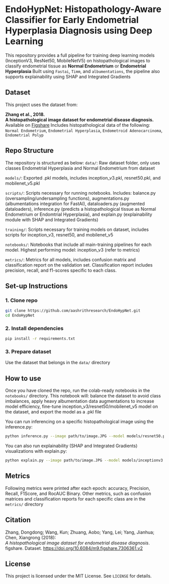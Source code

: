 # EndoHypNet: Histopathology-Aware Classifier for Early Endometrial Hyperplasia Diagnosis using Deep Learning
This repository provides a full pipeline for training deep learning models (InceptionV3, ResNet50, MobileNetV5) on histopathological images to classify endometrial tissue as **Normal Endometrium** or **Endometrial Hyperplasia**
Built using `Fastai`, `Timm`, and `albumentations`, the pipeline also supports explainability using SHAP and Integrated Gradients

## Dataset
This project uses the dataset from:

**Zhang et al., 2018.**  
**A histopathological image dataset for endometrial disease diagnosis.**  
Available on [Figshare](https://figshare.com/articles/dataset/A_histopathological_image_dataset_for_endometrial_disease_diagnosis/7306361)
Includes histopathological data of the following: `Normal Endometrium`, `Endometrial Hyperplasia`, `Endometroid Adenocarcinoma`, `Endometrial Polyp`

## Repo Structure
The repository is structured as below:
`data/`: Raw dataset folder, only uses classes Endometrial Hyperplasia and Normal Endometrium from dataset

`models/`: Exported .pkl models, includes inception_v3.pkl, resnet50.pkl, and mobilenet_v5.pkl

`scripts/`: Scripts necessary for running notebooks. Includes: balance.py (oversampling/undersampling functions), augmentations.py (albumentations integration for FastAI), dataloaders.py (augmented dataloaders), inference.py (predicts a histopathological tissue as Normal Endometrium or Endomtrial Hyperplasia), and explain.py (explainability module with SHAP and Integrated Gradients)

`training/`: Scripts necessary for training models on dataset, includes scripts for inception_v3, resnet50, and mobilenet_v5

`notebooks/`: Notebooks that include all main-training pipelines for each model. Highest performing model: inception_v3 (refer to metrics)

`metrics/`: Metrics for all models, includes confusion matrix and classification report on the validation set. Classification report includes precision, recall, and f1-scores specific to each class. 

## Set-up Instructions
### 1. Clone repo
```bash
git clone https://github.com/aashrithresearch/EndoHypNet.git
cd EndoHypNet
```

### 2. Install dependencies
```bash
pip install -r requirements.txt
```

### 3. Prepare dataset
Use the dataset that belongs in the `data/` directory

## How to use
Once you have cloned the repo, run the colab-ready notebooks in the `notebooks/` directory. This notebook will: balance the dataset to avoid class imbalances, apply heavy albumentation data augmentations to increase model efficiency, fine-tune inception_v3/resnet50/mobilenet_v5 model on the dataset, and export the model as a .pkl file

You can run inferencing on a specific histopathological image using the inference.py:
```bash
python inference.py --image path/to/image.JPG --model models/resnet50.pkl
```

You can also run explainability (SHAP and Integrated Gradients) visualizations with explain.py:
```bash
python explain.py --image path/to/image.JPG --model models/inceptionv3.pkl
```

## Metrics
Following metrics were printed after each epoch: accuracy, Precision, Recall, F1Score, and RocAUC Binary. Other metrics, such as confusion matrices and classification reports for each specific class are in the `metrics/` directory

## Citation
Zhang, Dongdong; Wang, Kun; Zhuang, Aobo; Yang, Lei; Yang, Jianhua; Chen, Xiangrong (2018):  
*A histopathological image dataset for endometrial disease diagnosis*.  
figshare. Dataset. https://doi.org/10.6084/m9.figshare.7306361.v2

## License
This project is licensed under the MIT License. See `LICENSE` for details. 
